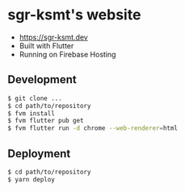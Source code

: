 # sgr-ksmt's website

- https://sgr-ksmt.dev
- Built with Flutter
- Running on Firebase Hosting

## Development

```bash
$ git clone ...
$ cd path/to/repository
$ fvm install
$ fvm flutter pub get
$ fvm flutter run -d chrome --web-renderer=html
```

## Deployment

```bash
$ cd path/to/repository
$ yarn deploy
```
